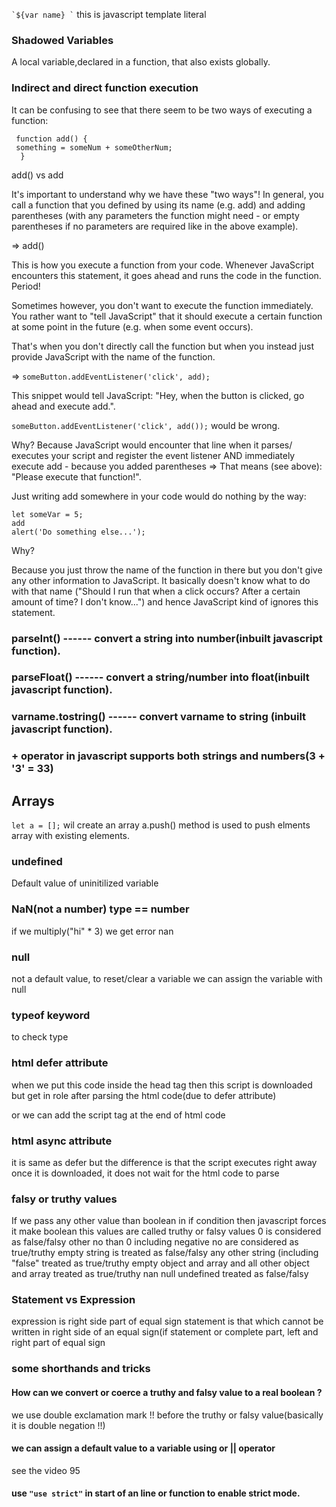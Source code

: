`` `${var name} ` `` this is javascript template literal
### Shadowed Variables
A local variable,declared in a function, that also exists globally.

### Indirect and direct function execution
It can be confusing to see that there seem to be two ways of executing a function:
``` 
 function add() {
 something = someNum + someOtherNum;
  }   
```
add() vs add

It's important to understand why we have these "two ways"!
In general, you call a function that you defined by using its name (e.g. add) and adding parentheses (with any parameters the function might need - or empty parentheses if no parameters are required like in the above example).

=> add()

This is how you execute a function from your code. Whenever JavaScript encounters this statement, it goes ahead and runs the code in the function. Period!

Sometimes however, you don't want to execute the function immediately. You rather want to "tell JavaScript" that it should execute a certain function at some point in the future (e.g. when some event occurs).

That's when you don't directly call the function but when you instead just provide JavaScript with the name of the function.

=> `` someButton.addEventListener('click', add); ``

This snippet would tell JavaScript: "Hey, when the button is clicked, go ahead and execute add.".

`` someButton.addEventListener('click', add()); `` would be wrong.

Why? Because JavaScript would encounter that line when it parses/ executes your script and register the event listener AND immediately execute add - because you added parentheses => That means (see above): "Please execute that function!".

Just writing add somewhere in your code would do nothing by the way:
```
let someVar = 5;
add
alert('Do something else...');
```
Why?

Because you just throw the name of the function in there but you don't give any other information to JavaScript. It basically doesn't know what to do with that name ("Should I run that when a click occurs? After a certain amount of time? I don't know...") and hence JavaScript kind of ignores this statement.
### parseInt() ------ convert a string into number(inbuilt javascript function).
### parseFloat() ------ convert a string/number into float(inbuilt javascript function).
### varname.tostring() ------ convert varname to string (inbuilt javascript function).
### + operator in javascript supports both strings and numbers(3 + '3' = 33)

## Arrays
`` let a = []; `` wil create an array
a.push() method is used to push elments array with existing elements.
### undefined
Default value of uninitilized variable
### NaN(not a number) type == number
if we multiply("hi" * 3) we get error nan
### null
not a default value, to reset/clear a variable we can assign the variable with null
### typeof keyword
to check type
### html defer attribute
<script src = " " defer >   </script> when we put this code inside the head tag then this script is downloaded but get in role after parsing the html code(due to defer attribute)
or we can add the script tag at the end of html code
### html async attribute
<script src = " " async >   </script> it is same as defer but the difference is that the script executes right away once it is downloaded, it does not wait for the html code to parse
### falsy or truthy values
If we pass any other value than boolean in if condition then javascript forces it make boolean this values are called truthy or falsy values
0 is considered as false/falsy
other no than 0 including negative no are considered as true/truthy
empty string is treated as false/falsy
any other string (including "false" treated as true/truthy
empty object and array and all other object and array treated as true/truthy
nan null undefined treated as false/falsy

### Statement vs Expression
expression is right side part of equal sign
statement is that which cannot be written in right side of an equal sign(if statement or complete part, left and right part of equal sign
### some shorthands and tricks
#### How can we convert or coerce a truthy and falsy value to a real boolean ?
we use double exclamation mark !! before the truthy or falsy value(basically it is double negation !!)
#### we can assign a default value to a variable using or || operator
see the video 95

#### use ``` "use strict" ``` in start of an line or function to enable strict mode.

